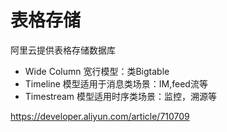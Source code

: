 
# 表格存储
阿里云提供表格存储数据库

- Wide Column 
宽行模型：类Bigtable
- Timeline
模型适用于消息类场景：IM,feed流等
- Timestream
模型适用时序类场景：监控，溯源等

https://developer.aliyun.com/article/710709